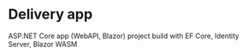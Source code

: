 # Delivery app

ASP.NET Core app (WebAPI, Blazor)
project build with EF Core, Identity Server, Blazor WASM 
